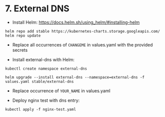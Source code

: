 # 7. External DNS

* Install Helm: https://docs.helm.sh/using_helm/#installing-helm

```
helm repo add stable https://kubernetes-charts.storage.googleapis.com/
helm repo update
```

* Replace all occurrences of `CHANGEME` in values.yaml with the provided secrets

* Install external-dns with Helm:

```
kubectl create namespace external-dns
```
```
helm upgrade --install external-dns --namespace=external-dns -f values.yaml stable/external-dns
```

* Replace occurrence of `YOUR_NAME` in values.yaml

* Deploy nginx test with dns entry:

```
kubectl apply -f nginx-test.yaml
```
